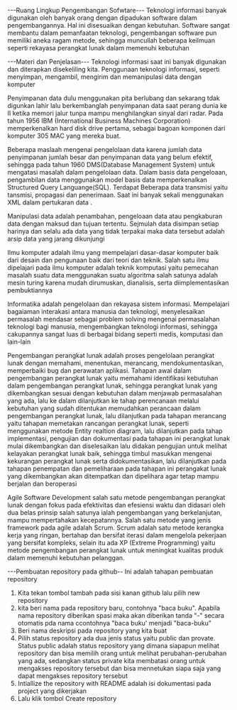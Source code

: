 ---Ruang Lingkup Pengembangan Sofwtare--- Teknologi informasi banyak digunakan oleh banyak orang dengan dipadukan software dalam pengembangannya. Hal ini disesuaikan dengan kebutuhan. Software sangat membantu dalam pemanfaatan teknologi, pengembangan software pun memiliki aneka ragam metode, sehingga muncullah beberapa keilmuan seperti rekayasa perangkat lunak dalam memenuhi kebutuhan

---Materi dan Penjelasan--- Teknologi informasi saat ini banyak digunakan dan diterapkan disekeliling kita. Penggunaan teknologi informasi, seperti menyimpan, mengambil, mengirim dan memanipulasi data dengan komputer

Penyimpanan data dulu menggunakan pita berlubang dan sekarang tdak digunkan lahir lalu berkembanglah penyimpanan data saat perang dunia ke II ketika memori jalur tunpa mampu menghilangkan sinyal dari radar. Pada tahun 1956 IBM (International Business Machines Corporation) memperkenalkan hard disk drive pertama, sebagai bagoan komponen dari komputer 305 MAC yang mereka buat.

Beberapa maslaah mengenai pengelolaan data karena jumlah data penyimpanan jumlah besar dan penyimpanan data yang belum efektif, sehingga pada tahun 1960 DMS(Database Management System) untuk mengatasi masalah dalam pengelolaan data. Dalam basis data pengeloaan, pengambilan data menggunakan model basis data memperkenalkan Structured Query Languange(SQL). Terdapat Beberapa data transmisi yaitu tansmisi, propagasi dan penerimaan. Saat ini banyak sekali menggunakan XML dalam pertukaran data .

Manipulasi data adalah penambahan, pengeloaan data atau pengkaburan data dengan maksud dan tujuan tertentu. Sejmulah data disimpan setiap harinya dan selalu ada data yang tidak terpakai maka data tersebut adalah arsip data yang jarang dikunjungi

Ilmu komputer adalah ilmu yang mempelajari dasar-dasar komputer baik dari desain dan pengunaan baik dari teori dan teknik. Salah satu ilmu dipelajari pada ilmu komputer adalah teknik komputasi yaitu pemecahan masalah suatu data menggunakan suatu algoritma salah satunya adalah mesin turing karena mudah dirumuskan, dianalisis, serta diimplementasikan pembuktiannya

Informatika adalah pengelolaan dan rekayasa sistem informasi. Mempelajari bagaiaman interakasi antara manusia dan teknologi, menyelesaikan permasalah mendasar sebagai problem solving mengenai permasalahan teknologi bagi manusia, mengembangkan teknologi informasi, sehingga cakupannya sangat luas di berbagai bidang seperti medis, komputasi dan lain-lain

Pengembangan perangkat lunak adalah proses pengelolaan perangkat lunak dengan memahami, menentukan, merancang, mendokumentasikan, memperbaiki bug dan perawatan aplikasi. Tahapan awal dalam pengembangan perangkat lunak yaitu memahami identifikasi kebutuhan dalam pengembangan perangkat lunak, sehingga perangkat lunak yang dikembangkan sesuai dengan kebutuhan dalam menjawab permasalahan yang ada, lalu ke dalam dilanjutkan ke tahap perencanaan melalui kebutuhan yang sudah ditentukan memudahkan perancaan dalam pengembangan perangkat lunak, lalu dilanjutkan pada tahapan merancang yaitu tahapan memetakan rancangan perangkat lunak, seperti menggunakan metode Entity realtion diagram, lalu dilanjutkan pada tahap implementasi, pengujian dan dokumentasi pada tahapan ini perangkat lunak mulai dikembangkan dan diselesaikan lalu didakan pengujian untuk melihat kelayakan perangkat lunak baik, sehingga timbul masukkan mengenai kekurangan perangkat lunak serta didokumentasikan, lalu dilanjutkan pada tahapan penempatan dan pemeliharaan pada tahapan ini perangakat lunak yang dikembangkan akan ditempatkan dan dipelihara agar tetap mampu berjalan dan beroperasi

Agile Software Development salah satu metode pengembangan perangkat lunak dengan fokus pada efektivitas dan efesiensi waktu dan didasari oleh dua belas prinsip salah satunya ialah pengembangan yang berkelanjutan, mampu mempertahakan kecepatannya. Salah satu metode yang jenis framework pada agile adalah Scrum. Scrum adalah satu metode kerangka kerja yang ringan, bertahap dan bersifat iterasi dalam mengelola pekerjaan yang bersifat kompleks, selain itu ada XP (Extreme Programming) yaitu metode pengembangan perangkat lunak untuk meningkat kualitas produk dalam memenuhi kebutuhan pelanggan.

---Pembuatan repository pada github-- Ini adalah tahapan pembuatan repository

1. Kita tekan tombol tambah pada sisi kanan github lalu pilih new repository
2. kita beri nama pada repository baru, contohnya "baca buku". Apabila nama repository diberikan spasi maka akan diberikan tanda "-" secara otomatis pda nama ccontohnya "baca buku' menjadi "baca-buku"
3. Beri nama deskripsi pada repository yang kita buat
4. Pilih status repository ada dua jenis status yaitu public dan provate. Status public adalah status repository yang dimana siapapun melihat repository dan bisa memilih orang untuk melihat perubahan-perubahan yang ada, sedangkan status private kita membatasi orang untuk mengakses repository tersebut dan bisa mennetukan siapa saja yang dapat mengakses repository tersebut
5. Intiallize the repository with README adalah isi dokumentasi pada project yang dikerjakan
6. Lalu klik tombol Create repository
